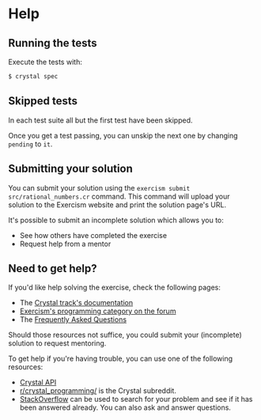 # Help

## Running the tests

Execute the tests with:

```bash
$ crystal spec
```

## Skipped tests

In each test suite all but the first test have been skipped.

Once you get a test passing, you can unskip the next one by changing `pending` to `it`.

## Submitting your solution

You can submit your solution using the `exercism submit src/rational_numbers.cr` command.
This command will upload your solution to the Exercism website and print the solution page's URL.

It's possible to submit an incomplete solution which allows you to:

- See how others have completed the exercise
- Request help from a mentor

## Need to get help?

If you'd like help solving the exercise, check the following pages:

- The [Crystal track's documentation](https://exercism.org/docs/tracks/crystal)
- [Exercism's programming category on the forum](https://forum.exercism.org/c/programming/5)
- The [Frequently Asked Questions](https://exercism.org/docs/using/faqs)

Should those resources not suffice, you could submit your (incomplete) solution to request mentoring.

To get help if you're having trouble, you can use one of the following resources:

- [Crystal API](http://crystal-lang.org/api/)
- [r/crystal_programming/](https://www.reddit.com/r/crystal_programming/) is the Crystal subreddit.
- [StackOverflow](http://stackoverflow.com/questions/tagged/crystal) can be used to search for your problem and see if it has been answered already. You can also ask and answer questions.